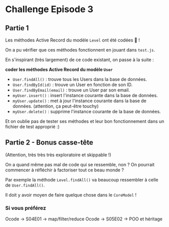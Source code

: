 # Challenge Episode 3

## Partie 1

Les méthodes Active Record du modèle `Level` ont été codées 🎉 !

On a pu vérifier que ces méthodes fonctionnent en jouant dans `test.js`.

En s'inspirant (très largement) de ce code existant, on passe à la suite :

**coder les méthodes Active Record du modèle `User`**

- `User.findAll()` : trouve tous les Users dans la base de données.
- `User.findById(id)` : trouve un User en fonction de son ID.
- `User.findByEmail(email)` : trouve un User par son email.
- `myUser.insert()` : insert l'instance courante dans la base de données.
- `myUser.update()` : met à jour l'instance courante dans la base de données. (attention, ça peut-être touchy)
- `myUser.delete()` : supprime l'instance courante de la base de données.

Et on oublie pas de tester ses méthodes et leur bon fonctionnement dans un fichier de test approprié :)

## Partie 2 - Bonus casse-tête

(Attention, très très très exploratoire et skippable !)

On a quand même pas mal de code qui se ressemble, non ? On pourrait commencer à réfléchir à factoriser tout ce beau monde ?

Par exemple la méthode `Level.findAll()` va beaucoup ressembler à celle de `User.findAll()`.

Il doit y avoir moyen de faire quelque chose dans le `CoreModel` !

### Si vous préférez

Ocode -> S04E01 -> map/filter/reduce
Ocode -> S05E02 -> POO et héritage
